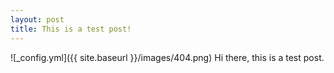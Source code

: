 ```yaml
---
layout: post
title: This is a test post!
---
```




![_config.yml]({{ site.baseurl }}/images/404.png)
Hi there, this is a test post. 